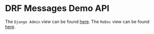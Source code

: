 [comment]: <> (pylint: disable=syntax-error)
# DRF Messages Demo API

The `Django Admin` view can be found [here](/admin)<!-- @IGNORE PREVIOUS: link -->.
The `ReDoc` view can be found [here](/redoc)<!-- @IGNORE PREVIOUS: link -->.